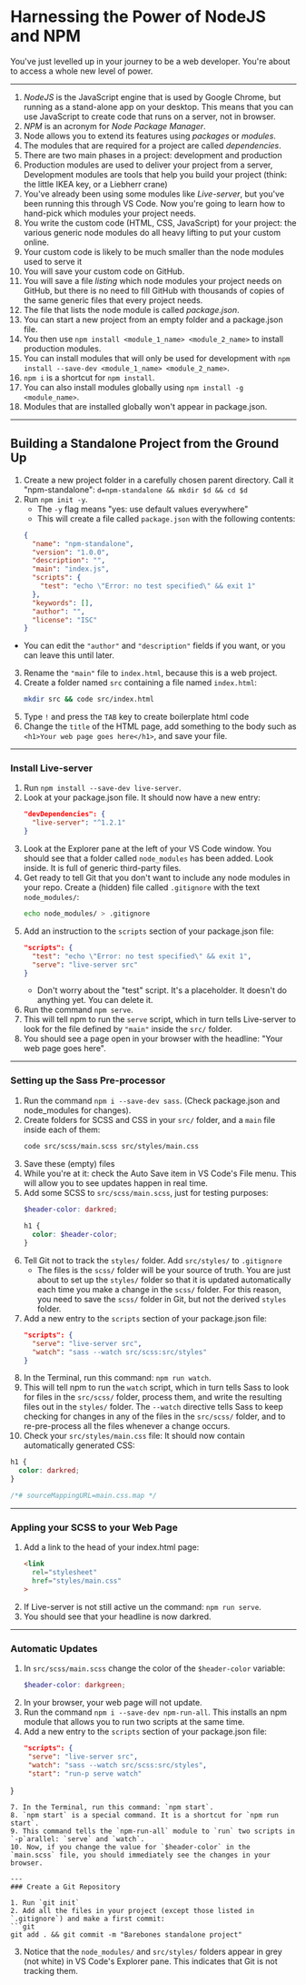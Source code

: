 # Harnessing the Power of NodeJS and NPM

You've just levelled up in your journey to be a web developer. You're about to access a whole new level of power.

---

1. _NodeJS_ is the JavaScript engine that is used by Google Chrome, but running as a stand-alone app on your desktop. This means that you can use JavaScript to create code that runs on a server, not in browser.
2. _NPM_ is an acronym for _Node Package Manager_.
3. Node allows you to extend its features using _packages_ or _modules_.
4. The modules that are required for a project are called _dependencies_.
5. There are two main phases in a project: development and production
6. Production modules are used to deliver your project from a server, Development modules are tools that help you build your project (think: the little IKEA key, or a Liebherr crane)
7. You've already been using some modules like _Live-server_, but you've been running this through VS Code. Now you're going to learn how to hand-pick which modules your project needs.
8. You write the custom code (HTML, CSS, JavaScript) for your project: the various generic node modules do all heavy lifting to put your custom online.
9. Your custom code is likely to be much smaller than the node modules used to serve it
10. You will save your custom code on GitHub.
11. You will save a file _listing_ which node modules your project needs on GitHub, but there is no need to fill GitHub with thousands of copies of the same generic files that every project needs.
12. The file that lists the node module is called _package.json_.
13. You can start a new project from an empty folder and a package.json file.
14. You then use `npm install <module_1_name> <module_2_name>` to install production modules.
15. You can install modules that will only be used for development with  `npm install --save-dev <module_1_name> <module_2_name>`.
16. `npm i` is a shortcut for `npm install`.
17. You can also install modules globally using `npm install -g <module_name>`.
18. Modules that are installed globally won't appear in package.json.

---
## Building a Standalone Project from the Ground Up

1. Create a new project folder in a carefully chosen parent directory. Call it "npm-standalone": `d=npm-standalone && mkdir $d && cd $d`
2. Run `npm init -y`.
   * The `-y` flag means "yes: use default values everywhere"
   * This will create a file called `package.json` with the following contents:
   ```json
   {
     "name": "npm-standalone",
     "version": "1.0.0",
     "description": "",
     "main": "index.js",
     "scripts": {
       "test": "echo \"Error: no test specified\" && exit 1"
     },
     "keywords": [],
     "author": "",
     "license": "ISC"
   }
   ```
  * You can edit the `"author"` and `"description"` fields if you want, or you can leave this until later.
3. Rename the `"main"` file to `index.html`, because this is a web project.
4. Create a folder named `src` containing a file named `index.html`:
   ```bash
   mkdir src && code src/index.html
   ```
5. Type `!` and press the `TAB` key to create boilerplate html code
6. Change the `title` of the HTML page, add something to the body such as `<h1>Your web page goes here</h1>`, and save your file.

---
### Install Live-server

1. Run `npm install --save-dev live-server`.
2. Look at your package.json file. It should now have a new entry:
   ```json
   "devDependencies": {
     "live-server": "^1.2.1"
   }
   ```
3. Look at the Explorer pane at the left of your VS Code window. You should see that a folder called `node_modules` has been added. Look inside. It is full of generic third-party files.
4. Get ready to tell Git that you don't want to include any node modules in your repo. Create a (hidden) file called `.gitignore` with the text `node_modules/`:
   ```bash
   echo node_modules/ > .gitignore
   ```
5. Add an instruction to the `scripts` section of your package.json file:
   ```json
   "scripts": {
     "test": "echo \"Error: no test specified\" && exit 1",
     "serve": "live-server src"
   }
   ```
   * Don't worry about the "test" script. It's a placeholder. It doesn't do anything yet. You can delete it.
6. Run the command `npm serve`.
7. This will tell npm to run the `serve` script, which in turn tells Live-server to look for the file defined by `"main"` inside the `src/` folder.
8. You should see a page open in your browser with the headline: "Your web page goes here".

---
### Setting up the Sass Pre-processor

1. Run the command `npm i --save-dev sass`. (Check package.json and node_modules for changes).
2. Create folders for SCSS and CSS in your `src/` folder, and a `main` file inside each of them: 
   ```bash
   code src/scss/main.scss src/styles/main.css
   ```
3. Save these (empty) files
4. While you're at it: check the Auto Save item in VS Code's File menu. This will allow you to see updates happen in real time.
5. Add some SCSS to `src/scss/main.scss`, just for testing purposes:
   ```scss
   $header-color: darkred;
  
   h1 {
     color: $header-color;
   }
   ```
6. Tell Git not to track the `styles/` folder. Add `src/styles/` to `.gitignore`
   * The files is the `scss/` folder will be your source of truth. You are just about to set up the `styles/` folder so that it is updated automatically each time you make a change in the `scss/` folder. For this reason, you need to save the `scss/` folder in Git, but not the derived `styles` folder.
7. Add a new entry to the `scripts` section of your package.json file:
   ```json
   "scripts": {
     "serve": "live-server src",
     "watch": "sass --watch src/scss:src/styles"
   }
   ```
8. In the Terminal, run this command: `npm run watch`.
9. This will tell npm to run the `watch` script, which in turn tells Sass to look for files in the `src/scss/` folder, process them, and write the resulting files out in the `styles/` folder. The `--watch` directive tells Sass to keep checking for changes in any of the files in the `src/scss/` folder, and to re-pre-process all the files whenever a change occurs.
10. Check your `src/styles/main.css` file: It should now contain automatically generated CSS:
   ```css
   h1 {
     color: darkred;
   }

   /*# sourceMappingURL=main.css.map */
   ```

---
### Appling your SCSS to your Web Page

1. Add a link to the head of your index.html page:
   ```html
   <link
     rel="stylesheet"
     href="styles/main.css"
   >
   ```
2. If Live-server is not still active un the command: `npm run serve`.
3. You should see that your headline is now darkred.

---
### Automatic Updates
1. In `src/scss/main.scss` change the color of the `$header-color` variable:
   ```scss
   $header-color: darkgreen;
   ```
2. In your browser, your web page will not update.
3. Run the command `npm i --save-dev npm-run-all`. This installs an npm module that allows you to run two scripts at the same time.
4. Add a new entry to the `scripts` section of your package.json file:
   ```json
   "scripts": {
    "serve": "live-server src",
    "watch": "sass --watch src/scss:src/styles",
    "start": "run-p serve watch"
  }
   ```
7. In the Terminal, run this command: `npm start`.
8. `npm start` is a special command. It is a shortcut for `npm run start`.
9. This command tells the `npm-run-all` module to `run` two scripts in `-p`arallel: `serve` and `watch`.
10. Now, if you change the value for `$header-color` in the `main.scss` file, you should immediately see the changes in your browser.

---
### Create a Git Repository

1. Run `git init`
2. Add all the files in your project (except those listed in `.gitignore`) and make a first commit:
   ```git
   git add . && git commit -m "Barebones standalone project"
   ```
3. Notice that the `node_modules/` and `src/styles/` folders appear in grey (not white) in VS Code's Explorer pane. This indicates that Git is not tracking them. 